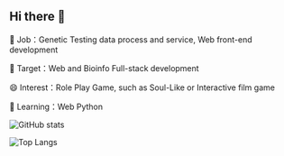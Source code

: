 ## Hi there 👋
🔭 Job：Genetic Testing data process and service, Web front-end development

🌱 Target：Web and Bioinfo Full-stack development

😄 Interest：Role Play Game, such as Soul-Like or Interactive film game

🤔 Learning：Web Python

![GitHub stats](https://github-readme-stats.vercel.app/api?username=Rochsen)

![Top Langs](https://github-readme-stats.vercel.app/api/top-langs/?username=Rochsen&layout=donut&card_width=400&card_height=400)


<!--
**Luosanmu/Luosanmu** is a ✨ _special_ ✨ repository because its `README.md` (this file) appears on your GitHub profile.

Here are some ideas to get you started:

- 🔭 I’m currently working on ...
- 🌱 I’m currently learning ...
- 👯 I’m looking to collaborate on ...
- 🤔 I’m looking for help with ...
- 💬 Ask me about ...
- 📫 How to reach me: ...
- 😄 Pronouns: ...
- ⚡ Fun fact: ...
-->
